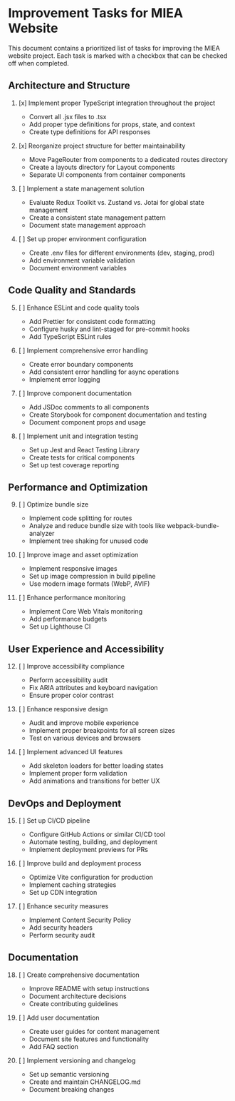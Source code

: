 # Improvement Tasks for MIEA Website

This document contains a prioritized list of tasks for improving the MIEA website project. Each task is marked with a checkbox that can be checked off when completed.

## Architecture and Structure

1. [x] Implement proper TypeScript integration throughout the project
   - Convert all .jsx files to .tsx
   - Add proper type definitions for props, state, and context
   - Create type definitions for API responses

2. [x] Reorganize project structure for better maintainability
   - Move PageRouter from components to a dedicated routes directory
   - Create a layouts directory for Layout components
   - Separate UI components from container components

3. [ ] Implement a state management solution
   - Evaluate Redux Toolkit vs. Zustand vs. Jotai for global state management
   - Create a consistent state management pattern
   - Document state management approach

4. [ ] Set up proper environment configuration
   - Create .env files for different environments (dev, staging, prod)
   - Add environment variable validation
   - Document environment variables

## Code Quality and Standards

5. [ ] Enhance ESLint and code quality tools
   - Add Prettier for consistent code formatting
   - Configure husky and lint-staged for pre-commit hooks
   - Add TypeScript ESLint rules

6. [ ] Implement comprehensive error handling
   - Create error boundary components
   - Add consistent error handling for async operations
   - Implement error logging

7. [ ] Improve component documentation
   - Add JSDoc comments to all components
   - Create Storybook for component documentation and testing
   - Document component props and usage

8. [ ] Implement unit and integration testing
   - Set up Jest and React Testing Library
   - Create tests for critical components
   - Set up test coverage reporting

## Performance and Optimization

9. [ ] Optimize bundle size
   - Implement code splitting for routes
   - Analyze and reduce bundle size with tools like webpack-bundle-analyzer
   - Implement tree shaking for unused code

10. [ ] Improve image and asset optimization
    - Implement responsive images
    - Set up image compression in build pipeline
    - Use modern image formats (WebP, AVIF)

11. [ ] Enhance performance monitoring
    - Implement Core Web Vitals monitoring
    - Add performance budgets
    - Set up Lighthouse CI

## User Experience and Accessibility

12. [ ] Improve accessibility compliance
    - Perform accessibility audit
    - Fix ARIA attributes and keyboard navigation
    - Ensure proper color contrast

13. [ ] Enhance responsive design
    - Audit and improve mobile experience
    - Implement proper breakpoints for all screen sizes
    - Test on various devices and browsers

14. [ ] Implement advanced UI features
    - Add skeleton loaders for better loading states
    - Implement proper form validation
    - Add animations and transitions for better UX

## DevOps and Deployment

15. [ ] Set up CI/CD pipeline
    - Configure GitHub Actions or similar CI/CD tool
    - Automate testing, building, and deployment
    - Implement deployment previews for PRs

16. [ ] Improve build and deployment process
    - Optimize Vite configuration for production
    - Implement caching strategies
    - Set up CDN integration

17. [ ] Enhance security measures
    - Implement Content Security Policy
    - Add security headers
    - Perform security audit

## Documentation

18. [ ] Create comprehensive documentation
    - Improve README with setup instructions
    - Document architecture decisions
    - Create contributing guidelines

19. [ ] Add user documentation
    - Create user guides for content management
    - Document site features and functionality
    - Add FAQ section

20. [ ] Implement versioning and changelog
    - Set up semantic versioning
    - Create and maintain CHANGELOG.md
    - Document breaking changes
